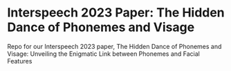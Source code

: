 # Interspeech 2023 Paper: The Hidden Dance of Phonemes and Visage
Repo for our Interspeech 2023 paper, The Hidden Dance of Phonemes and Visage: Unveiling the Enigmatic Link between Phonemes and Facial Features
